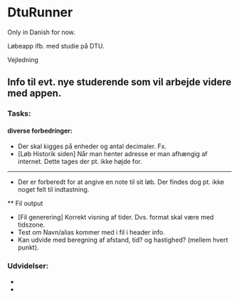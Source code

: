# DtuRunner

Only in Danish for now.

Løbeapp ifb. med studie på DTU.

Vejledning


## Info til evt. nye studerende som vil arbejde videre med appen.








### Tasks:
#### diverse forbedringer:
* Der skal kigges på enheder og antal decimaler. Fx.
* [Løb Historik siden] Når man henter adresse er man afhængig af internet. Dette tages der pt. ikke højde for.
***
* Der er forberedt for at angive en note til sit løb. Der findes dog pt. ikke noget felt til indtastning.

** Fil output
* [Fil generering] Korrekt visning af tider. Dvs. format skal være med tidszone.
* Test om Navn/alias kommer med i fil i header info.
* Kan udvide med beregning af afstand, tid? og hastighed? (mellem hvert punkt).

### Udvidelser:
*
*
